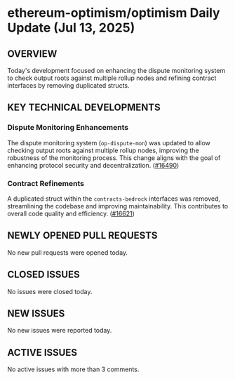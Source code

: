 # ethereum-optimism/optimism Daily Update (Jul 13, 2025)
## OVERVIEW 
Today's development focused on enhancing the dispute monitoring system to check output roots against multiple rollup nodes and refining contract interfaces by removing duplicated structs.

## KEY TECHNICAL DEVELOPMENTS

### Dispute Monitoring Enhancements
The dispute monitoring system (`op-dispute-mon`) was updated to allow checking output roots against multiple rollup nodes, improving the robustness of the monitoring process. This change aligns with the goal of enhancing protocol security and decentralization. ([#16490](https://github.com/ethereum-optimism/optimism/pull/16490))

### Contract Refinements
A duplicated struct within the `contracts-bedrock` interfaces was removed, streamlining the codebase and improving maintainability. This contributes to overall code quality and efficiency. ([#16621](https://github.com/ethereum-optimism/optimism/pull/16621))

## NEWLY OPENED PULL REQUESTS
No new pull requests were opened today.

## CLOSED ISSUES
No issues were closed today.

## NEW ISSUES
No new issues were reported today.

## ACTIVE ISSUES
No active issues with more than 3 comments.